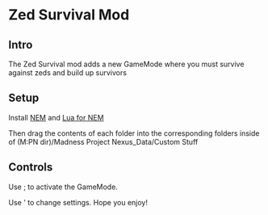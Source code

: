 # Zed Survival Mod
## Intro
The Zed Survival mod adds a new GameMode where you must survive against zeds and build up survivors
## Setup
Install [NEM](https://drive.google.com/drive/folders/1COW73fbzlPJStjU-nJ1SMbNf8_SdW_Fm) and [Lua for NEM](https://github.com/Twingamerdudes/Lua-For-NEM)

Then drag the contents of each folder into the corresponding folders inside of (M:PN dir)/Madness Project Nexus_Data/Custom Stuff
## Controls
Use ; to activate the GameMode.

Use ' to change settings.
Hope you enjoy!
